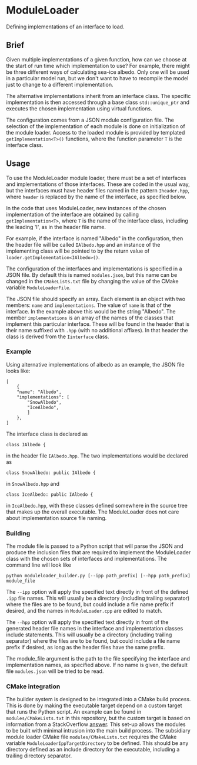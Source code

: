# ModuleLoader

Defining implementations of an interface to load.

## Brief
Given multiple implementations of a given function, how can we choose at the start of run time which implementation to use? For example, there might be three different ways of calculating sea-ice albedo. Only one will be used in a particular model run, but we don't want to have to recompile the model just to change to a different implementation.

The alternative implementations inherit from an interface class. The specific implementation is then accessed through a base class `std::unique_ptr` and executes the chosen implementation using virtual functions.

The configuration comes from a JSON module configuration file. The selection of the implementation of each module is done on initialization of the module loader. Access to the loaded module is provided by templated `getImplementation<T>()` functions, where the function parameter `T` is the interface class.

## Usage
To use the ModuleLoader module loader, there must be a set of interfaces and implementations of those interfaces. These are coded in the usual way, but the interfaces must have header files named in the pattern `Iheader.hpp`, where `header` is replaced by the name of the interface, as specified below.

In the code that uses ModuleLoader, new instances of the chosen implementation of the interface are obtained by calling `getImplementation<T>`, where `T` is the name of the interface class, including the leading 'I', as in the header file name.

For example, if the interface is named "Albedo" in the configuration, then the header file will be called `IAlbedo.hpp` and an instance of the implementing class will be pointed to by the return value of `loader.getImplementation<IAlbedo>()`.

The configuration of the interfaces and implementations is specified in a JSON file. By default this is named `modules.json`, but this name can be changed in the `CMakeLists.txt` file by changing the value of the CMake variable `ModuleLoaderFile`.

The JSON file should specify an array. Each element is an object with two members: `name` and `implementations`. The value of `name` is that of the interface. In the example above this would be the string "Albedo". The member  `implementations` is an array of the names of the classes that implement this particular interface. These will be found in the header that is their name suffixed with `.hpp` (with no additional affixes). In that header the class is derived from the `Iinterface` class.

### Example
Using alternative implementations of albedo as an example, the JSON file looks like:

    [
        {
        "name": "Albedo",
        "implementations": [
            "SnowAlbedo",
            "IceAlbedo",
            ]
        },
    ]

The interface class is declared as

    class IAlbedo {
 in the header file `IAlbedo.hpp`. The two implementations would be declared as

    class SnowAlbedo: public IAlbedo {
in `SnowAlbedo.hpp` and

    class IceAlbedo: public IAlbedo {
in `IceAlbedo.hpp`, with these classes defined somewhere in the source tree that makes up the overall executable. The ModuleLoader does not care about implementation source file naming.

### Building
The module file is passed to a Python script that will parse the JSON and produce the inclusion files that are required to implement the ModuleLoader class with the chosen sets of interfaces and implementations. The command line will look like

    python moduleloader_builder.py [--ipp path_prefix] [--hpp path_prefix] module_file
The `--ipp` option will apply the specified text directly in front of the defined `.ipp` file names. This will usually be a directory (including trailing separator) where the files are to be found, but could include a file name prefix if desired, and the names in `ModuleLoader.cpp` are edited to match.

The `--hpp` option will apply the specified text directly in front of the generated header file names in the interface and implementation classes include statements. This will usually be a directory (including trailing separator) where the files are to be found, but could include a file name prefix if desired, as long as the header files have the same prefix.

The module_file argument is the path to the file specifying the interface and implementation names, as specified above. If no name is given, the default file `modules.json` will be tried to be read.

### CMake integration
The builder system is designed to be integrated into a CMake build process. This is done by making the executable target depend on a custom target that runs the Python script. An example can be found in `modules/CMakeLists.txt` in this repository, but the custom target is based on information from a StackOverflow [answer](https://stackoverflow.com/a/49021383). This set-up allows the modules to be built with minimal intrusion into the main build process. The subsidiary module loader CMake file `modules/CMakeLists.txt` requires the CMake variable `ModuleLoaderIppTargetDirectory` to be defined. This should be any directory defined as an include directory for the executable, including a trailing directory separator.
